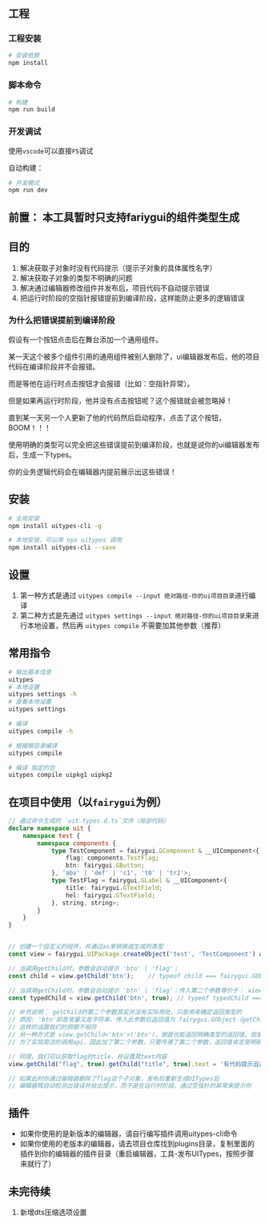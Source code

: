 #

## 工程

### 工程安装

```bash
# 安装依赖
npm install
```

### 脚本命令

```bash
# 构建
npm run build
```

### 开发调试

使用`vscode`可以直接`F5`调试

自动构建：

```bash
# 开发模式
npm run dev
```

## 前置： 本工具暂时只支持fariygui的组件类型生成

## 目的

1. 解决获取子对象时没有代码提示（提示子对象的具体属性名字）
2. 解决获取子对象的类型不明确的问题
3. 解决通过编辑器修改组件并发布后，项目代码不自动提示错误
4. 把运行时阶段的空指针报错提前到编译阶段，这样能防止更多的逻辑错误

### 为什么把错误提前到编译阶段

假设有一个按钮点击后在舞台添加一个通用组件。

某一天这个被多个组件引用的通用组件被别人删除了，ui编辑器发布后，他的项目代码在编译阶段并不会报错。

而是等他在运行时点击按钮才会报错（比如：空指针异常）。

但是如果再运行时阶段，他并没有点击按钮呢？这个报错就会被忽略掉！

直到某一天另一个人更新了他的代码然后启动程序，点击了这个按钮，BOOM！！！

使用明确的类型可以完全把这些错误提前到编译阶段，也就是说你的ui编辑器发布后，生成一下types。

你的业务逻辑代码会在编辑器内提前展示出这些错误！

## 安装

```bash
# 全局安装
npm install uitypes-cli -g

# 本地安装，可以用 npx uitypes 调用
npm install uitypes-cli --save
```

## 设置

1. 第一种方式是通过 `uitypes compile --input 绝对路径-你的ui项目目录`进行编译
2. 第二种方式是先通过 `uitypes settings --input 绝对路径-你的ui项目目录`来进行本地设置，然后再 `uitypes compile` 不需要加其他参数（推荐）

## 常用指令

```bash
# 输出基本信息
uitypes
# 本地设置
uitypes settings -h
# 查看本地设置
uitypes settings

# 编译
uitypes compile -h

# 根据根目录编译
uitypes compile

# 编译 指定的包
uitypes compile uipkg1 uipkg2
```

## 在项目中使用（以`fairygui`为例）

```ts
// 通过命令生成的 `uit.types.d.ts`文件（局部代码）
declare namespace uit {
    namespace test {
		namespace components {
			type TestComponent = fairygui.GComponent & __UIComponent<{
				flag: components.TestFlag;
				btn: fairygui.GButton;
			}, 'abv' | 'def' | 'c1', 't0' | 'tr2'>;
			type TestFlag = fairygui.GLabel & __UIComponent<{
				title: fairygui.GTextField;
				hel: fairygui.GTextField;
			}, string, string>;
		}
	}
}
```

```ts

// 创建一个自定义的组件，并通过as来转换成生成的类型
const view = fairygui.UIPackage.createObject('test', 'TestComponent') as uit.test.components.TestComponent;

// 当调用getChild时，参数会自动提示 'btn' | 'flag'； 
const child = view.getChild('btn');    // typeof child === fairygui.GObject，可以通过child.asButton来转换

// 当调用getChild时，参数会自动提示 'btn' | 'flag'；传入第二个参数等价于： view.getChild('btn').asButton
const typedChild = view.getChild('btn', true); // typeof typedChild === fairygui.GButton

// 补充说明： getChild的第二个参数其实并没有实际用处，只是用来确定返回类型的
// 原因: 'btn'即是常量又是字符串，传入此参数后返回值为 fairygui.GObject（getChild方法默认返回的类型）
// 这样的话跟我们的预期不相符
// 另一种方式是 view.getChild<'btn'>('btn')，倒是也能返回明确类型的返回值，但是这么些比较麻烦
// 为了实现简洁的调用api，因此加了第二个参数，只要传递了第二个参数，返回值肯定是明确类型的

// 同理，我们可以获取flag的title，并设置其text内容
view.getChild("flag", true).getChild("title", true).text = '有代码提示且返回类型都是确定的!';

// 如果此时你通过编辑器删除了flag这个子对象，发布后重新生成UITypes后
// 编辑器辉自动检测出错误并给出提示，而不是在运行时阶段，通过空指针的异常来提示你

```

## 插件

- 如果你使用的是新版本的编辑器，请自行编写插件调用uitypes-cli命令
- 如果你使用的老版本的编辑器，请去项目仓库找到plugins目录，复制里面的插件到你的编辑器的插件目录（重启编辑器，工具-发布UITypes，按照步骤来就行了）

## 未完待续

1. 新增dts压缩选项设置
